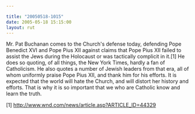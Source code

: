 ```yaml
---

title: "20050518-1015"
date: 2005-05-18 15:15:00
layout: rut
---
```


<p>Mr. Pat Buchanan comes to the Church's defense today, defending
Pope Benedict XVI and Pope Pius XII against claims that Pope Pius
XII failed to assist the Jews during the Holocaust or was tactically
complicit in it.[1] He does so quoting, of all things, the New York
Times, hardly a fan of Catholicism.  He also quotes a number of
Jewish leaders from that era, all of whom uniformly praise Pope Pius
XII, and thank him for his efforts.  It is expected that the world
will hate the Church, and will distort her history and efforts.
That is why it is so important that we who are Catholic know and
learn the truth.</p>

[1] http://www.wnd.com/news/article.asp?ARTICLE_ID=44329

